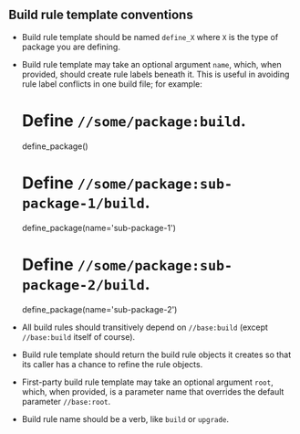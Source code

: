 ## Build rule template conventions

* Build rule template should be named `define_X` where `X` is the type
  of package you are defining.

* Build rule template may take an optional argument `name`, which, when
  provided, should create rule labels beneath it.  This is useful in
  avoiding rule label conflicts in one build file; for example:

    # Define `//some/package:build`.
    define_package()

    # Define `//some/package:sub-package-1/build`.
    define_package(name='sub-package-1')

    # Define `//some/package:sub-package-2/build`.
    define_package(name='sub-package-2')

* All build rules should transitively depend on `//base:build` (except
  `//base:build` itself of course).

* Build rule template should return the build rule objects it creates so
  that its caller has a chance to refine the rule objects.

* First-party build rule template may take an optional argument `root`,
  which, when provided, is a parameter name that overrides the default
  parameter `//base:root`.

* Build rule name should be a verb, like `build` or `upgrade`.
